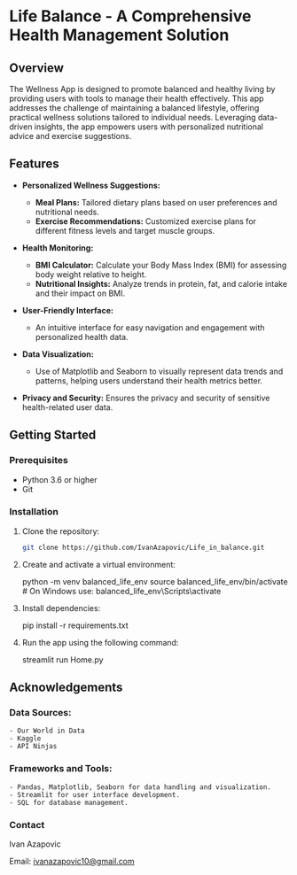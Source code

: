# Life Balance - A Comprehensive Health Management Solution

## Overview

The Wellness App is designed to promote balanced and healthy living by providing users with tools to manage their health effectively. This app addresses the challenge of maintaining a balanced lifestyle, offering practical wellness solutions tailored to individual needs. Leveraging data-driven insights, the app empowers users with personalized nutritional advice and exercise suggestions.

## Features

- **Personalized Wellness Suggestions:**
  - **Meal Plans:** Tailored dietary plans based on user preferences and nutritional needs.
  - **Exercise Recommendations:** Customized exercise plans for different fitness levels and target muscle groups.

- **Health Monitoring:**
  - **BMI Calculator:** Calculate your Body Mass Index (BMI) for assessing body weight relative to height.
  - **Nutritional Insights:** Analyze trends in protein, fat, and calorie intake and their impact on BMI.

- **User-Friendly Interface:**
  - An intuitive interface for easy navigation and engagement with personalized health data.

- **Data Visualization:**
  - Use of Matplotlib and Seaborn to visually represent data trends and patterns, helping users understand their health metrics better.

- **Privacy and Security:** Ensures the privacy and security of sensitive health-related user data.

## Getting Started

### Prerequisites

- Python 3.6 or higher
- Git

### Installation

1. Clone the repository:

   ```bash
   git clone https://github.com/IvanAzapovic/Life_in_balance.git

2. Create and activate a virtual environment:
   
   python -m venv balanced_life_env
   source balanced_life_env/bin/activate  # On Windows use: balanced_life_env\Scripts\activate

3. Install dependencies:
   
   pip install -r requirements.txt

4. Run the app using the following command:
   
   streamlit run Home.py


## Acknowledgements

### Data Sources:

    - Our World in Data
    - Kaggle
    - API Ninjas

### Frameworks and Tools:

    - Pandas, Matplotlib, Seaborn for data handling and visualization.
    - Streamlit for user interface development.
    - SQL for database management.

### Contact
Ivan Azapovic

Email: ivanazapovic10@gmail.com

